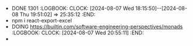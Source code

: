- DONE 1301
  :LOGBOOK:
  CLOCK: [2024-08-07 Wed 18:15:50]--[2024-08-08 Thu 19:51:02] =>  25:35:12
  :END:
- npm i react-export-excel
- DOING https://builtin.com/software-engineering-perspectives/monads
  :LOGBOOK:
  CLOCK: [2024-08-07 Wed 20:55:11]
  :END:
-